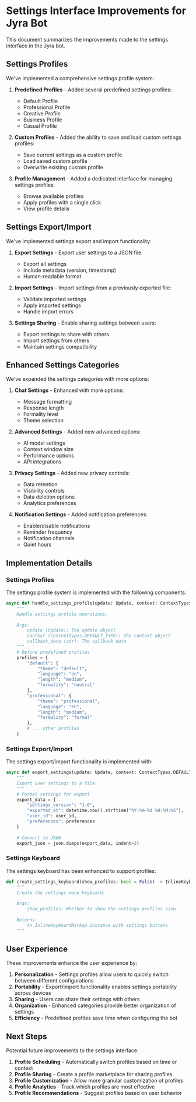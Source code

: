 # Settings Interface Improvements for Jyra Bot

This document summarizes the improvements made to the settings interface in the Jyra bot.

## Settings Profiles

We've implemented a comprehensive settings profile system:

1. **Predefined Profiles** - Added several predefined settings profiles:
   - Default Profile
   - Professional Profile
   - Creative Profile
   - Business Profile
   - Casual Profile

2. **Custom Profiles** - Added the ability to save and load custom settings profiles:
   - Save current settings as a custom profile
   - Load saved custom profile
   - Overwrite existing custom profile

3. **Profile Management** - Added a dedicated interface for managing settings profiles:
   - Browse available profiles
   - Apply profiles with a single click
   - View profile details

## Settings Export/Import

We've implemented settings export and import functionality:

1. **Export Settings** - Export user settings to a JSON file:
   - Export all settings
   - Include metadata (version, timestamp)
   - Human-readable format

2. **Import Settings** - Import settings from a previously exported file:
   - Validate imported settings
   - Apply imported settings
   - Handle import errors

3. **Settings Sharing** - Enable sharing settings between users:
   - Export settings to share with others
   - Import settings from others
   - Maintain settings compatibility

## Enhanced Settings Categories

We've expanded the settings categories with more options:

1. **Chat Settings** - Enhanced with more options:
   - Message formatting
   - Response length
   - Formality level
   - Theme selection

2. **Advanced Settings** - Added new advanced options:
   - AI model settings
   - Context window size
   - Performance options
   - API integrations

3. **Privacy Settings** - Added new privacy controls:
   - Data retention
   - Visibility controls
   - Data deletion options
   - Analytics preferences

4. **Notification Settings** - Added notification preferences:
   - Enable/disable notifications
   - Reminder frequency
   - Notification channels
   - Quiet hours

## Implementation Details

### Settings Profiles

The settings profile system is implemented with the following components:

```python
async def handle_settings_profile(update: Update, context: ContextTypes.DEFAULT_TYPE, callback_data: str) -> None:
    """
    Handle settings profile operations.
    
    Args:
        update (Update): The update object
        context (ContextTypes.DEFAULT_TYPE): The context object
        callback_data (str): The callback data
    """
    # Define predefined profiles
    profiles = {
        "default": {
            "theme": "default",
            "language": "en",
            "length": "medium",
            "formality": "neutral"
        },
        "professional": {
            "theme": "professional",
            "language": "en",
            "length": "medium",
            "formality": "formal"
        },
        # ... other profiles
    }
```

### Settings Export/Import

The settings export/import functionality is implemented with:

```python
async def export_settings(update: Update, context: ContextTypes.DEFAULT_TYPE) -> None:
    """
    Export user settings to a file.
    """
    # Format settings for export
    export_data = {
        "settings_version": "1.0",
        "exported_at": datetime.now().strftime("%Y-%m-%d %H:%M:%S"),
        "user_id": user_id,
        "preferences": preferences
    }
    
    # Convert to JSON
    export_json = json.dumps(export_data, indent=2)
```

### Settings Keyboard

The settings keyboard has been enhanced to support profiles:

```python
def create_settings_keyboard(show_profiles: bool = False) -> InlineKeyboardMarkup:
    """
    Create the settings menu keyboard.
    
    Args:
        show_profiles: Whether to show the settings profiles view
        
    Returns:
        An InlineKeyboardMarkup instance with settings buttons
    """
```

## User Experience

These improvements enhance the user experience by:

1. **Personalization** - Settings profiles allow users to quickly switch between different configurations
2. **Portability** - Export/import functionality enables settings portability across devices
3. **Sharing** - Users can share their settings with others
4. **Organization** - Enhanced categories provide better organization of settings
5. **Efficiency** - Predefined profiles save time when configuring the bot

## Next Steps

Potential future improvements to the settings interface:

1. **Profile Scheduling** - Automatically switch profiles based on time or context
2. **Profile Sharing** - Create a profile marketplace for sharing profiles
3. **Profile Customization** - Allow more granular customization of profiles
4. **Profile Analytics** - Track which profiles are most effective
5. **Profile Recommendations** - Suggest profiles based on user behavior
